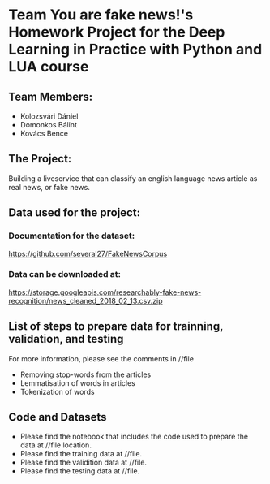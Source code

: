 # Team You are fake news!'s Homework Project for the Deep Learning in Practice with Python and LUA course

## Team Members:
- Kolozsvári Dániel
- Domonkos Bálint
- Kovács Bence

## The Project:
Building a liveservice that can classify an english language news article as real news, or fake news.

## Data used for the project:
### Documentation for the dataset:
https://github.com/several27/FakeNewsCorpus

### Data can be downloaded at:
https://storage.googleapis.com/researchably-fake-news-recognition/news_cleaned_2018_02_13.csv.zip

## List of steps to prepare data for trainning, validation, and testing
For more information, please see the comments in //file 

- Removing stop-words from the articles
- Lemmatisation of words in articles
- Tokenization of words

## Code and Datasets
- Please find the notebook that includes the code used to prepare the data at //file location.
- Please find the training data at //file.
- Please find the validition data at //file.
- Please find the testing data at //file.
